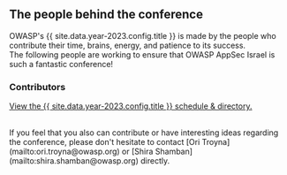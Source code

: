 ---
---

## The people behind the conference

OWASP's {{ site.data.year-2023.config.title }} is made by the people who contribute their time, brains, energy, and patience to its success.   
The following people are working to ensure that OWASP AppSec Israel is such a fantastic conference!  

### Contributors

<a id="sched-embed" href="https://{{ site.data.year-2023.config.sched }}/directory/artists" data-sched-bg="dark" data-sched-sidebar="no">View the {{ site.data.year-2023.config.title }} schedule &amp; directory.</a>
<script type="text/javascript" src="https://{{ site.data.year-2023.config.sched }}/js/embed.js"></script> 

<br/>
If you feel that you also can contribute or have interesting ideas regarding the conference,   
please don't hesitate to contact [Ori Troyna](mailto:ori.troyna@owasp.org) or [Shira Shamban](mailto:shira.shamban@owasp.org) directly.
